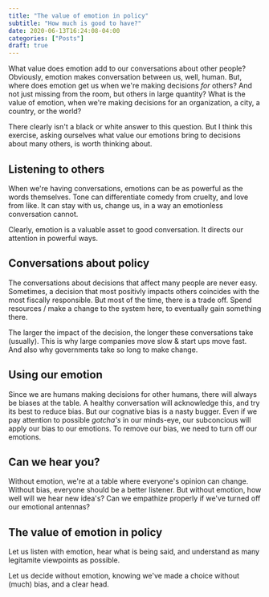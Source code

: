 ```yaml
---
title: "The value of emotion in policy"
subtitle: "How much is good to have?"
date: 2020-06-13T16:24:08-04:00
categories: ["Posts"]
draft: true
---
```


What value does emotion add to our conversations about other people? Obviously, emotion makes conversation between us, well, human. But, where does emotion get us when we're making decisions *for* others? And not just missing from the room, but others in large quantity? What is the value of emotion, when we're making decisions for an organization, a city, a country, or the world? 

There clearly isn't a black or white answer to this question. But I think this exercise, asking ourselves what value our emotions bring to decisions about many others, is worth thinking about.

## Listening to others
When we're having conversations, emotions can be as powerful as the words themselves. Tone can differentiate comedy from cruelty, and love from like. It can stay with us, change us, in a way an emotionless conversation cannot. 

Clearly, emotion is a valuable asset to good conversation. It directs our attention in powerful ways.

## Conversations about policy 
The conversations about decisions that affect many people are never easy. Sometimes, a decision that most positivly impacts others coincides with the most fiscally responsible. But most of the time, there is a trade off. Spend resources / make a change to the system here, to eventually gain something there. 

The larger the impact of the decision, the longer these conversations take (usually). This is why large companies move slow & start ups move fast. And also why governments take so long to make change. 

## Using our emotion
Since we are humans making decisions for other humans, there will always be biases at the table. A healthy conversation will acknowledge this, and try its best to reduce bias. But our cognative bias is a nasty bugger. Even if we pay attention to possible *gotcha's* in our minds-eye, our subconcious will apply our bias to our emotions. To remove our bias, we need to turn off our emotions.

## Can we hear you?
Without emotion, we're at a table where everyone's opinion can change. Without bias, everyone should be a better listener. But without emotion, how well will we hear new idea's? Can we empathize properly if we've turned off our emotional antennas? 

## The value of emotion in policy
Let us listen with emotion, hear what is being said, and understand as many legitamite viewpoints as possible. 

Let us decide without emotion, knowing we've made a choice without (much) bias, and a clear head. 

